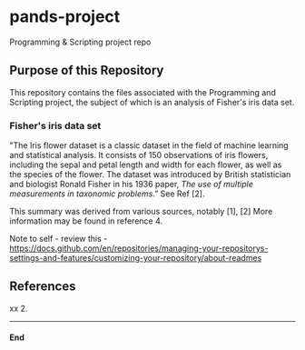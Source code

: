 # pands-project
Programming &amp; Scripting project repo

## Purpose of this Repository
This repository contains the files associated with the Programming and Scripting project, the subject of which is an analysis of Fisher's iris data set.

### Fisher's iris data set
"The Iris flower dataset is a classic dataset in the field of machine learning and statistical analysis. It consists of 150 observations of iris flowers, including the sepal and petal length and width for each flower, as well as the species of the flower. The dataset was introduced by British statistician and biologist Ronald Fisher in his 1936 paper, *The use of multiple measurements in taxonomic problems*.” See Ref [2].

This summary was derived from various sources, notably [1], [2]
More information may be found in reference 4.


Note to self - review this - https://docs.github.com/en/repositories/managing-your-repositorys-settings-and-features/customizing-your-repository/about-readmes


## References
xx
2. 
****
#### End